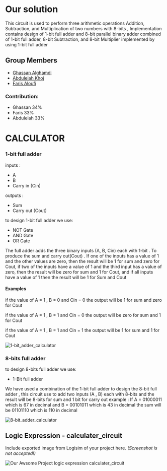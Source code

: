 # Our solution
This circuit is used to perform three arithmetic operations Addition, Subtraction, and Multiplication of two numbers with 8-bits , Implementation contains design of 1-bit full adder and 8-bit parallel binary adder combined of 1-bit full adder, 8-bit Subtraction, and 8-bit Multiplier implemented by using 1-bit full adder

## Group Members
[comment]: <> (each group memeber should write his first, middle and last name with link to his GitHub account)
- [Ghassan Alghamdi](https://github.com/ONLYGHASSAN)
- [Abdulelah Khoj](https://github.com/abdulelah-khoj)
- [Faris Aloufi](https://github.com/Farisaloufi)

[comment]: <> (Students should include the contribution percentage of each group member.)
[comment]: <> (Example:)
### Contribution:
- Ghassan 34%
- Faris 33%
- Abdulelah 33%

# CALCULATOR


### 1-bit full adder 
inputs : 
- A
- B
- Carry in (Cin)

outputs : 
- Sum
- Carry out (Cout)

to design 1-bit full adder we use:
- NOT Gate
- AND Gate
- OR Gate

The full adder adds the three binary inputs (A, B, Cin) each with 1-bit . To produce the sum and carry out(Cout) . If one of the inputs has a value of 1 and the other values ​​are zero, then the result will be 1 for sum and zero for Cout, if two of the inputs have a value of 1 and the third input has a value of zero, then the result will be zero for sum and 1 for Cout, and if all inputs have a value of 1 then the result will be 1 for Sum and Cout



#### Examples
if the value of A = 1 , B = 0 and Cin = 0
the output will be 1 for sum and zero for Cout   
 
if the value of A = 1 , B = 1 and Cin = 0
the output will be zero for sum and 1 for Cout  
 
if the value of A = 1 , B = 1 and Cin = 1
the output will be 1 for sum and 1 for Cout   




![1-bit_adder_calculator](https://user-images.githubusercontent.com/123293486/220189469-442db8cf-3d30-440e-a363-78e5449b965d.png)

### 8-bits full adder
to design 8-bits full adder we use:
- 1-Bit full adder

We have used a combination of the 1-bit full adder to design the 8-bit full adder , this circuit use to add two inputs (A , B) each with 8-bits and the result will be 8-bits for sum and 1 bit for carry out
example : 
If A = 01000011 which is 67 in decimal and B = 00101011 which is 43 in decimal the sum will be 01101110 which is 110 in decimal 



![8-bit_adder_calculator](https://user-images.githubusercontent.com/123293486/220189524-00aefbd0-2bd8-4072-942b-3173aaa77eb9.png)

[comment]: <> (Choose one of the following, your choice need to be accepted by Instructor)





## Logic Expression - calculater_circuit
Include exported image from Logisim of your project here. *(Screenshot is not accepted!)*

![Our Awsome Project logic expression calculater_circuit](https://user-images.githubusercontent.com/123293486/219744083-ba5e0230-4e8d-44d2-8db3-dbfb538a8519.png)


